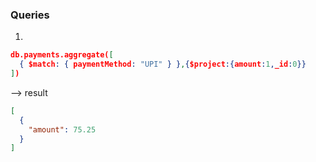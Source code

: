 ### Queries

1.

```json
db.payments.aggregate([
  { $match: { paymentMethod: "UPI" } },{$project:{amount:1,_id:0}}
])
```

--> result

```json
[
  {
    "amount": 75.25
  }
]
```
